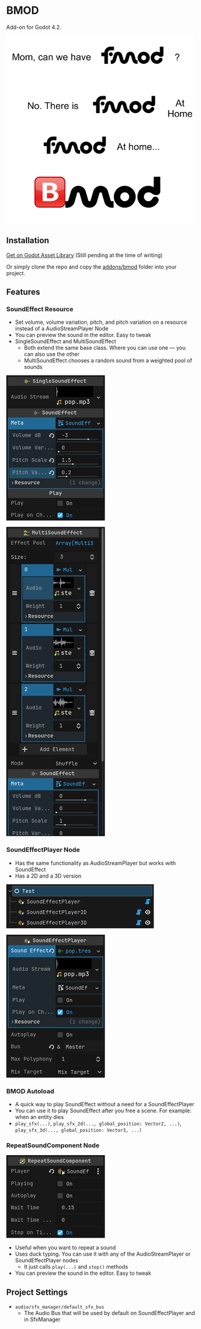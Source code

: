 # BMOD

Add-on for Godot 4.2.

![](images/meme.png)

## Installation

[Get on Godot Asset Library](https://godotengine.org/asset-library/asset/11761) (Still pending at the time of writing)

Or simply clone the repo and copy the [addons/bmod](addons/bmod) folder into your project. 

## Features

### SoundEffect Resource

- Set volume, volume variation, pitch, and pitch variation on a resource instead of a AudioStreamPlayer Node
- You can preview the sound in the editor. Easy to tweak
- SingleSoundEffect and MultiSoundEffect
	- Both extend the same base class. Where you can use one — you can also use the other 
	- MultiSoundEffect chooses a random sound from a weighted pool of sounds

![](images/single_sound_effect.png)

![](images/multi_sound_effect.png)
	
### SoundEffectPlayer Node

- Has the same functionality as AudioStreamPlayer but works with SoundEffect
- Has a 2D and a 3D version

![](images/sound_effect_player_all.png)

![](images/sound_effect_player.png)

### BMOD Autoload

- A quick way to play SoundEffect without a need for a SoundEffectPlayer
- You can use it to play SoundEffect after you free a scene. For example: when an entity dies
- `play_sfx(...)`, `play_sfx_2d(..., global_position: Vector2, ...)`, `play_sfx_3d(..., global_position: Vector3, ...)`

### RepeatSoundComponent Node

![](images/repeat_sound_component.png)

- Useful when you want to repeat a sound
- Uses duck typing. You can use it with any of the AudioStreamPlayer or SoundEffectPlayer nodes
	- It just calls `play(...)` and `stop()` methods
- You can preview the sound in the editor. Easy to tweak
	
## Project Settings
- `audio/sfx_manager/default_sfx_bus`
	- The Audio Bus that will be used by default on SoundEffectPlayer and in SfxManager
